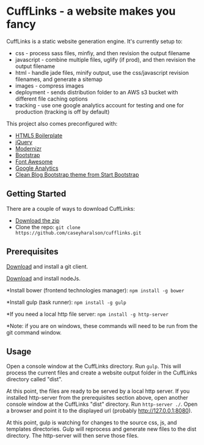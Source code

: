 # CuffLinks - a website makes you fancy

CuffLinks is a static website generation engine.
It's currently setup to:
* css - process sass files, minfiy, and then revision the output filename
* javascript - combine multiple files, uglify (if prod), and then revision the output filename
* html - handle jade files, minify output, use the css/javascript revision filenames, and generate a sitemap
* images - compress images
* deployment - sends distribution folder to an AWS s3 bucket with different file caching options
* tracking - use one google analytics account for testing and one for production (tracking is off by default)

This project also comes preconfigured with:
* [HTML5 Boilerplate](https://html5boilerplate.com/)
* [jQuery](https://jquery.com/)
* [Modernizr](https://modernizr.com/)
* [Bootstrap](http://getbootstrap.com/)
* [Font Awesome](https://fortawesome.github.io/Font-Awesome/)
* [Google Analytics](https://www.google.com/analytics/)
* [Clean Blog Bootstrap theme from Start Bootstrap](http://startbootstrap.com/template-overviews/clean-blog/)


## Getting Started

There are a couple of ways to download CuffLinks:
* [Download the zip](https://github.com/CaseyHaralson/cufflinks/archive/master.zip)
* Clone the repo: `git clone https://github.com/caseyharalson/cufflinks.git`


## Prerequisites

[Download](https://git-scm.com/downloads) and install a git client.

[Download](https://nodejs.org/en/download/) and install nodeJs.

*Install bower (frontend technologies manager): `npm install -g bower`

*Install gulp (task runner): `npm install -g gulp`

*If you need a local http file server: `npm install -g http-server`

*Note: if you are on windows, these commands will need to be run from the git command window.

## Usage

Open a console window at the CuffLinks directory.  Run `gulp`.
This will process the current files and create a website output folder in the CuffLinks directory called "dist".

At this point, the files are ready to be served by a local http server.
If you installed http-server from the prerequisites section above, open another console window at the CuffLinks "dist" directory. Run `http-server ./`.
Open a browser and point it to the displayed url (probably http://127.0.0.1:8080).

At this point, gulp is watching for changes to the source css, js, and templates directories.
Gulp will reprocess and generate new files to the dist directory.
The http-server will then serve those files.